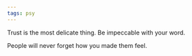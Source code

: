 ```yaml
---
tags: psy
---
```


Trust is the most delicate thing. Be impeccable with your word.

People will never forget how you made them feel.

